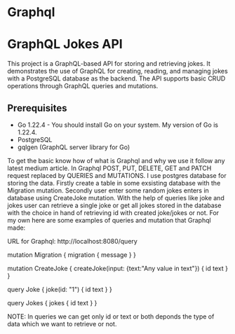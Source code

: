 # Graphql 
# GraphQL Jokes API

This project is a GraphQL-based API for storing and retrieving jokes. It demonstrates the use of GraphQL for creating, reading, and managing jokes with a PostgreSQL database as the backend. The API supports basic CRUD operations through GraphQL queries and mutations.

## Prerequisites

- Go 1.22.4 - You should install Go on your system. My version of Go is 1.22.4.
- PostgreSQL
- gqlgen (GraphQL server library for Go)

To get the basic know how of what is Graphql and why we use it follow any latest medium article.
In Graphql POST, PUT, DELETE, GET and PATCH request replaced by QUERIES and MUTATIONS.
I use postgres database for storing the data.
Firstly create a table in some exsisting database with the Migration mutation.
Secondly user enter some random jokes enters in database using CreateJoke mutation.
With the help of queries like joke and jokes user can retrieve a single joke or get all jokes stored in the database with the choice in hand of retrieving id with created joke/jokes or not.
For my own here are some examples of queries and mutation that Graphql made:

URL for Graphql: http://localhost:8080/query

mutation Migration {
    migration {
        message
    }
}

mutation CreateJoke {
    createJoke(input: {text:"Any value in text"}) {
        id
        text
    }
}

query Joke {
    joke(id: "1") {
        id
        text
    }
}

query Jokes {
    jokes {
        id
        text
    }
}

NOTE: In queries we can get only id or text or both deponds the type of data which we want to retrieve or not.
